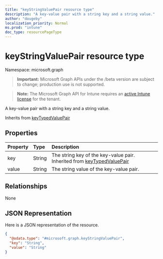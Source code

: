 ```yaml
---
title: "keyStringValuePair resource type"
description: "A key-value pair with a string key and a string value."
author: "dougeby"
localization_priority: Normal
ms.prod: "intune"
doc_type: resourcePageType
---
```


# keyStringValuePair resource type

Namespace: microsoft.graph

> **Important:** Microsoft Graph APIs under the /beta version are subject to change; production use is not supported.

> **Note:** The Microsoft Graph API for Intune requires an [active Intune license](https://go.microsoft.com/fwlink/?linkid=839381) for the tenant.

A key-value pair with a string key and a string value.


Inherits from [keyTypedValuePair](../resources/intune-deviceconfig-keytypedvaluepair.md)

## Properties
|Property|Type|Description|
|:---|:---|:---|
|key|String|The string key of the key-value pair. Inherited from [keyTypedValuePair](../resources/intune-deviceconfig-keytypedvaluepair.md)|
|value|String|The string value of the key-value pair.|

## Relationships
None

## JSON Representation
Here is a JSON representation of the resource.
<!-- {
  "blockType": "resource",
  "@odata.type": "microsoft.graph.keyStringValuePair"
}
-->
``` json
{
  "@odata.type": "#microsoft.graph.keyStringValuePair",
  "key": "String",
  "value": "String"
}
```






